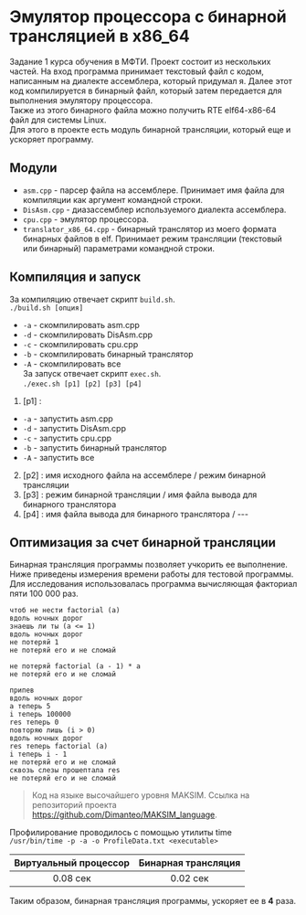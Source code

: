 # Эмулятор процеccора с бинарной трансляцией в x86_64  
Задание 1 курса обучения в МФТИ. Проект состоит из нескольких частей. 
На вход программа принимает текстовый файл с кодом, написанным на диалекте
ассемблера, который придумал я. Далее этот код компилируется в бинарный файл, который
затем передается для выполнения эмулятору процессора.  
Также из этого бинарного файла можно получить RTE elf64-x86-64 файл для системы Linux.  
Для этого в проекте есть модуль бинарной трансляции, который еще и ускоряет программу.  
## Модули
 * `asm.cpp` - парсер файла на ассемблере. Принимает имя файла для компиляции как аргумент командной строки.  
 * `DisAsm.cpp` - диазассемблер используемого диалекта ассемблера.  
 * `cpu.cpp` - эмулятор процессора.  
 * `translator_x86_64.cpp` - бинарный транслятор из моего формата бинарных файлов в elf. 
 Принимает режим трансляции (текстовый или бинарный) параметрами командной строки.
 ## Компиляция и запуск
 За компиляцию отвечает скрипт `build.sh`.  
 `./build.sh [опция]`  
 * `-a` - скомпилировать asm.cpp  
 * `-d` - скомпилировать DisAsm.cpp  
 * `-c` - скомпилировать cpu.cpp  
 * `-b` - скомпилировать бинарный транслятор  
 * `-A` - скомпилировать все  
 За запуск отвечает скрипт `exec.sh`.  
 `./exec.sh [p1] [p2] [p3] [p4]`  
 1) [p1] :  
 * `-a` - запустить asm.cpp   
 * `-d` - запустить DisAsm.cpp  
 * `-c` - запустить cpu.cpp  
 * `-b` - запустить бинарный транслятор  
 * `-A` - запустить все  
 2) [p2] : имя исходного файла на ассемблере / режим бинарной трансляции  
 3) [p3] : режим бинарной трансляции / имя файла вывода для бинарного транслятора  
 4) [p4] : имя файла вывода для бинарного транслятора / ---  
## Оптимизация за счет бинарной трансляции  
Бинарная трансляция программы позволяет учкорить ее выполнение. Ниже приведены измерения времени работы для тестовой программы.
Для исследования использовалась программа вычисляющая факториал пяти 100 000 раз.  

```
чтоб не нести factorial (a)
вдоль ночных дорог
знаешь ли ты (a <= 1)
вдоль ночных дорог
не потеряй 1
не потеряй его и не сломай

не потеряй factorial (a - 1) * a
не потеряй его и не сломай

припев
вдоль ночных дорог
a теперь 5
i теперь 100000
res теперь 0
повторяю лишь (i > 0)
вдоль ночных дорог
res теперь factorial (a)
i теперь i - 1
не потеряй его и не сломай
сквозь слезы прошептала res
не потеряй его и не сломай
```
> Код на языке высочайшего уровня MAKSIM. Ссылка на репозиторий проекта https://github.com/Dimanteo/MAKSIM_language.  

Профилирование проводилось с помощью утилиты time  
`/usr/bin/time -p -a -o ProfileData.txt <executable>`  
 
| Виртуальный процессор | Бинарная трансляция |
|:---------------------:|:-------------------:|
|         0.08 сек      |        0.02 сек     |  

Таким образом, бинарная трансляция программы, ускоряет ее в **4** раза. 
